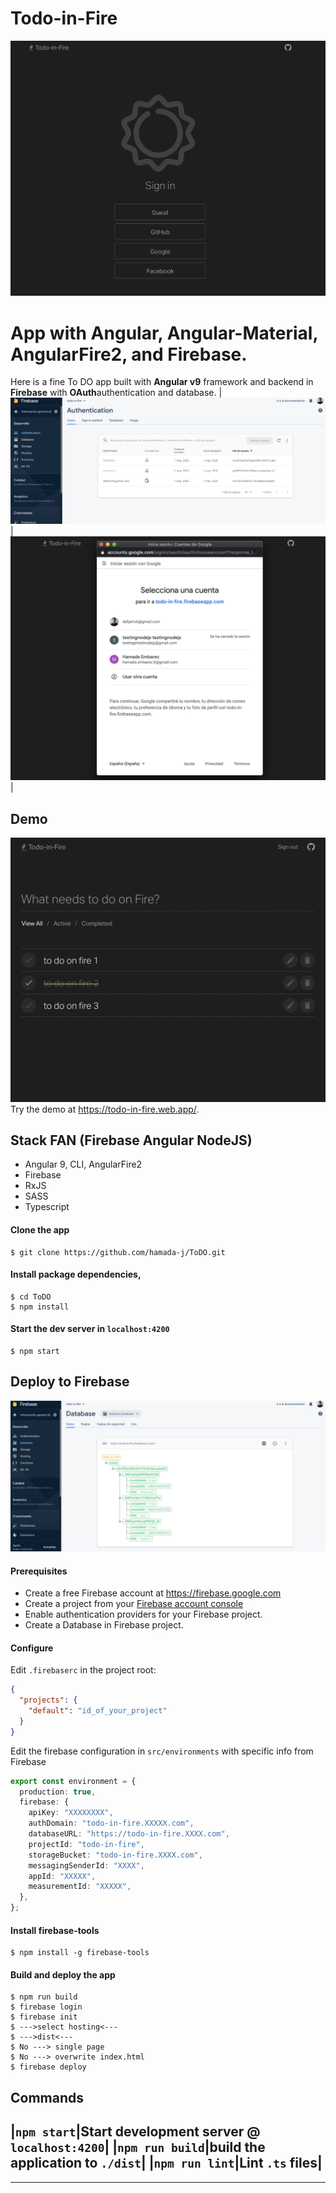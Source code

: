 # Todo-in-Fire

![ScreenShot](https://github.com/hamada-j/ToDO/blob/feeature_dev/Images/app.png)

# App with Angular, Angular-Material, AngularFire2, and Firebase.

Here is a fine To DO app built with
**Angular v9** framework and backend in
**Firebase**
with
**OAuth**authentication and database.
| ![ScreenShot](https://github.com/hamada-j/ToDO/blob/feeature_dev/Images/auth.png)| ![ScreenShot](https://github.com/hamada-j/ToDO/blob/feeature_dev/Images/login.png)|

## Demo

![ScreenShot](https://github.com/hamada-j/ToDO/blob/feeature_dev/Images/todo.png)
Try the demo at <a href="https://todo-in-fire.web.app/" target="_blank">https://todo-in-fire.web.app/</a>.

## Stack FAN (Firebase Angular NodeJS)

- Angular 9, CLI, AngularFire2
- Firebase
- RxJS
- SASS
- Typescript

#### Clone the app

```shell
$ git clone https://github.com/hamada-j/ToDO.git
```

#### Install package dependencies,

```shell
$ cd ToDO
$ npm install
```

#### Start the dev server in `localhost:4200`

```shell
$ npm start
```

## Deploy to Firebase

![ScreenShot](https://github.com/hamada-j/ToDO/blob/feeature_dev/Images/db.png)

#### Prerequisites

- Create a free Firebase account at https://firebase.google.com
- Create a project from your [Firebase account console](https://console.firebase.google.com)
- Enable authentication providers for your Firebase project.
- Create a Database in Firebase project.

#### Configure

Edit `.firebaserc` in the project root:

```json
{
  "projects": {
    "default": "id_of_your_project"
  }
}
```

Edit the firebase configuration in `src/environments` with specific info from Firebase

```typescript
export const environment = {
  production: true,
  firebase: {
    apiKey: "XXXXXXXX",
    authDomain: "todo-in-fire.XXXXX.com",
    databaseURL: "https://todo-in-fire.XXXX.com",
    projectId: "todo-in-fire",
    storageBucket: "todo-in-fire.XXXX.com",
    messagingSenderId: "XXXX",
    appId: "XXXXX",
    measurementId: "XXXXX",
  },
};
```

#### Install firebase-tools

```shell
$ npm install -g firebase-tools
```

#### Build and deploy the app

```shell
$ npm run build
$ firebase login
$ firebase init
$ --->select hosting<---
$ --->dist<---
$ No ---> single page
$ No ---> overwrite index.html
$ firebase deploy
```

## Commands

|`npm start`|Start development server @ `localhost:4200`|
|`npm run build`|build the application to `./dist`|
|`npm run lint`|Lint `.ts` files|
------
----
